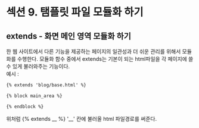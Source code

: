 # 섹션 9. 탬플릿 파일 모듈화 하기
## extends - 화면 메인 영역 모듈화 하기
한 웹 사이트에서 다른 기능을 제공하는 페이지의 일관성과 더 쉬운 관리를 위해서 모듈화를 수행한다. 모듈화 함수 중에서 extends는 기본이 되는 html파일을
각 페이지에 쓸 수 있게 불러와주는 기능이다.  
예시 :  
```HTML
{% extends 'blog/base.html' %}

{% block main_area %}

{% endblock %}
```
위처럼 {% extends __ %} '__' 칸에 불러올 html 파일경로를 써준다.
